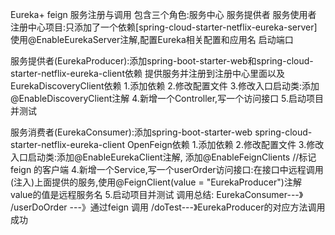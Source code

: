 Eureka+ feign 服务注册与调用
包含三个角色:服务中心 服务提供者 服务使用者
注册中心项目:只添加了一个依赖[spring-cloud-starter-netflix-eureka-server]
使用@EnableEurekaServer注解,配置Eureka相关配置和应用名 启动端口

服务提供者(EurekaProducer):添加spring-boot-starter-web和spring-cloud-starter-netflix-eureka-client依赖 提供服务并注册到注册中心里面以及EurekaDiscoveryClient依赖
1.添加依赖
2.修改配置文件
3.修改入口启动类:添加@EnableDiscoveryClient注解
4.新增一个Controller,写一个访问接口
5.启动项目并测试

服务消费者(EurekaConsumer):添加spring-boot-starter-web spring-cloud-starter-netflix-eureka-client OpenFeign依赖
1.添加依赖
2.修改配置文件
3.修改入口启动类:添加@EnableEurekaClient注解, 添加@EnableFeignClients //标记 feign 的客户端
4.新增一个Service,写一个userOrder访问接口:在接口中远程调用(注入)上面提供的服务,使用@FeignClient(value = "EurekaProducer")注解 value的值是远程服务名
5.启动项目并测试
调用总结:
EurekaConsumer---》 /userDoOrder ---》通过feign 调用 /doTest---》EurekaProducer的对应方法调用成功






